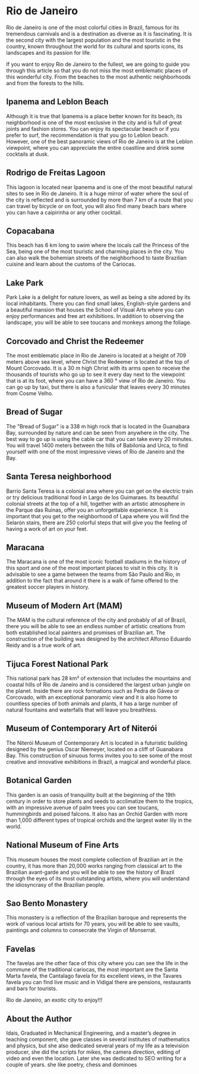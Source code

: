 # Rio de Janeiro

Rio de Janeiro is one of the most colorful cities in Brazil, famous for its tremendous carnivals and is a destination as diverse as it is fascinating. It is the second city with the largest population and the most touristic in the country, known throughout the world for its cultural and sports icons, its landscapes and its passion for life.

If you want to enjoy Rio de Janeiro to the fullest, we are going to guide you through this article so that you do not miss the most emblematic places of this wonderful city. From the beaches to the most authentic neighborhoods and from the forests to the hills.

## Ipanema and Leblon Beach

Although it is true that Ipanema is a place better known for its beach, its neighborhood is one of the most exclusive in the city and is full of great joints and fashion stores. You can enjoy its spectacular beach or if you prefer to surf, the recommendation is that you go to Leblon beach. However, one of the best panoramic views of Rio de Janeiro is at the Leblon viewpoint, where you can appreciate the entire coastline and drink some cocktails at dusk.

## Rodrigo de Freitas Lagoon

This lagoon is located near Ipanema and is one of the most beautiful natural sites to see in Rio de Janeiro. It is a huge mirror of water where the soul of the city is reflected and is surrounded by more than 7 km of a route that you can travel by bicycle or on foot, you will also find many beach bars where you can have a caipirinha or any other cocktail.

## Copacabana

This beach has 6 km long to swim where the locals call the Princess of the Sea, being one of the most touristic and charming places in the city. You can also walk the bohemian streets of the neighborhood to taste Brazilian cuisine and learn about the customs of the Cariocas.

## Lake Park

Park Lake is a delight for nature lovers, as well as being a site adored by its local inhabitants. There you can find small lakes, English-style gardens and a beautiful mansion that houses the School of Visual Arts where you can enjoy performances and free art exhibitions. In addition to observing the landscape, you will be able to see toucans and monkeys among the foliage.

## Corcovado and Christ the Redeemer

The most emblematic place in Rio de Janeiro is located at a height of 709 meters above sea level, where Christ the Redeemer is located at the top of Mount Corcovado. It is a 30 m high Christ with its arms open to receive the thousands of tourists who go up to see it every day next to the viewpoint that is at its foot, where you can have a 360 ° view of Rio de Janeiro. You can go up by taxi, but there is also a funicular that leaves every 30 minutes from Cosme Velho.

## Bread of Sugar

The "Bread of Sugar" is a 338 m high rock that is located in the Guanabara Bay, surrounded by nature and can be seen from anywhere in the city. The best way to go up is using the cable car that you can take every 20 minutes. You will travel 1400 meters between the hills of Babilonia and Urca, to find yourself with one of the most impressive views of Rio de Janeiro and the Bay.

## Santa Teresa neighborhood

Barrio Santa Teresa is a colonial area where you can get on the electric train or try delicious traditional food in Largo de los Guimaraes. Its beautiful colonial streets at the top of a hill, together with an artistic atmosphere in the Parque das Ruinas, offer you an unforgettable experience. It is important that you get to the neighborhood of Lapa where you will find the Selarón stairs, there are 250 colorful steps that will give you the feeling of having a work of art on your feet.

## Maracana

The Maracana is one of the most iconic football stadiums in the history of this sport and one of the most important places to visit in this city. It is advisable to see a game between the teams from São Paulo and Rio, in addition to the fact that around it there is a walk of fame offered to the greatest soccer players in history.

## Museum of Modern Art (MAM)

The MAM is the cultural reference of the city and probably of all of Brazil, there you will be able to see an endless number of artistic creations from both established local painters and promises of Brazilian art. The construction of the building was designed by the architect Alfonso Eduardo Reidy and is a true work of art.

## Tijuca Forest National Park

This national park has 28 km² of extension that includes the mountains and coastal hills of Rio de Janeiro and is considered the largest urban jungle on the planet. Inside there are rock formations such as Pedra de Gávea or Corcovado, with an exceptional panoramic view and it is also home to countless species of both animals and plants, it has a large number of natural fountains and waterfalls that will leave you breathless.

## Museum of Contemporary Art of Niterói

The Niterói Museum of Contemporary Art is located in a futuristic building designed by the genius Oscar Niemeyer, located on a cliff of Guanabara Bay. This construction of sinuous forms invites you to see some of the most creative and innovative exhibitions in Brazil, a magical and wonderful place.

## Botanical Garden

This garden is an oasis of tranquility built at the beginning of the 19th century in order to store plants and seeds to acclimatize them to the tropics, with an impressive avenue of palm trees you can see toucans, hummingbirds and poised falcons. It also has an Orchid Garden with more than 1,000 different types of tropical orchids and the largest water lily in the world.

## National Museum of Fine Arts

This museum houses the most complete collection of Brazilian art in the country, it has more than 20,000 works ranging from classical art to the Brazilian avant-garde and you will be able to see the history of Brazil through the eyes of its most outstanding artists, where you will understand the idiosyncrasy of the Brazilian people.

## Sao Bento Monastery

This monastery is a reflection of the Brazilian baroque and represents the work of various local artists for 70 years, you will be able to see vaults, paintings and columns to consecrate the Virgin of Monserrat.

## Favelas

The favelas are the other face of this city where you can see the life in the commune of the traditional cariocas, the most important are the Santa Marta favela, the Cantalago favela for its excellent views, in the Tavares favela you can find live music and in Vidigal there are pensions, restaurants and bars for tourists.

Rio de Janeiro, an exotic city to enjoy!!!

## About the Author

Idais, Graduated in Mechanical Engineering, and a master’s degree in teaching component, she gave classes in several institutes of mathematics and physics, but she also dedicated several years of my life as a television producer, she did the scripts for mikes, the camera direction, editing of video and even the location. Later she was dedicated to SEO writing for a couple of years. she like poetry, chess and dominoes
